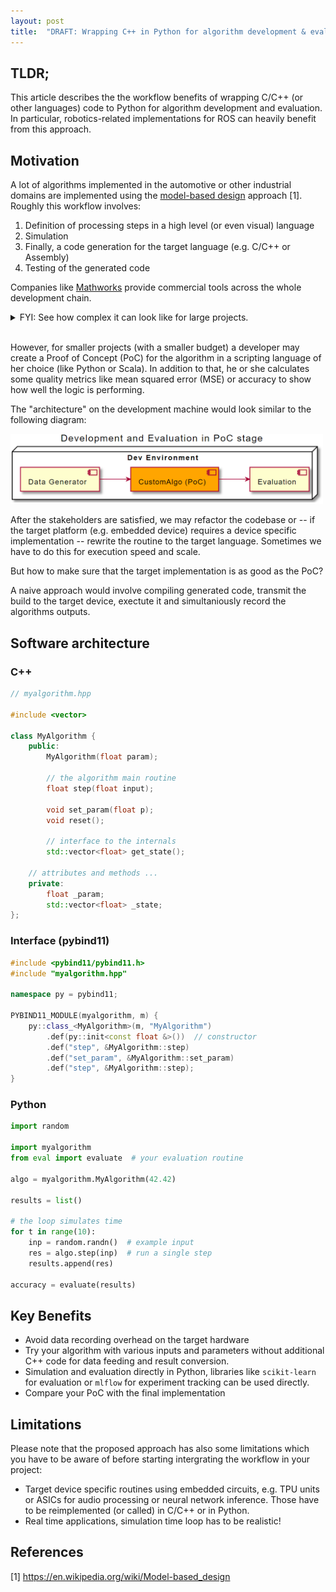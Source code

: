 ```yaml
---
layout: post
title:  "DRAFT: Wrapping C++ in Python for algorithm development & evaluation"
---
```


<!-- # Wrapping C++ code in Python for algorithm development & evaluation -->

## TLDR;

This article describes the the workflow benefits of wrapping C/C++ (or other languages) code to Python for algorithm development and evaluation. In particular, robotics-related implementations for ROS can heavily benefit from this approach.

## Motivation

A lot of algorithms implemented in the automotive or other industrial domains are implemented using the [model-based design](https://en.wikipedia.org/wiki/Model-based_design) approach [1]. Roughly this workflow involves:

1. Definition of processing steps in a high level (or even visual) language
2. Simulation
3. Finally, a code generation for the target language (e.g. C/C++ or Assembly)
4. Testing of the generated code

Companies like [Mathworks](https://de.mathworks.com/) provide commercial tools across the whole development chain.

<details> 
  <summary>FYI: See how complex it can look like for large projects.</summary>
A lot of modelling, testing and project management tools are used in context of a complex industry application:

<img src="https://www.embitel.com/wp-content/uploads/Model-Based-Development-V-process.png"/>

Image credits by Embitel, 2019.
</details>

<br/>

However, for smaller projects (with a smaller budget) a developer may create a Proof of Concept (PoC) for the algorithm in a scripting language of her choice (like Python or Scala). In addition to that, he or she calculates some quality metrics like mean squared error (MSE) or accuracy to show how well the logic is performing.

The "architecture" on the development machine would look similar to the following diagram:

<img src="../assets/blog/poc-arch.png" alt="me" width="500"/>

After the stakeholders are satisfied, we may refactor the codebase or -- if the target platform (e.g. embedded device) requires a device specific implementation -- rewrite the routine to the target language. Sometimes we have to do this for execution speed and scale.

But how to make sure that the target implementation is as good as the PoC?

A naive approach would involve compiling generated code, transmit the build to the target device, exectute it and simultaniously record the algorithms outputs.

## Software architecture

### C++

```cpp
// myalgorithm.hpp

#include <vector>

class MyAlgorithm {
    public:
        MyAlgorithm(float param);

        // the algorithm main routine
        float step(float input);

        void set_param(float p);
        void reset();

        // interface to the internals
        std::vector<float> get_state();

    // attributes and methods ...
    private:
        float _param;
        std::vector<float> _state;
};
```

### Interface (pybind11)

```cpp
#include <pybind11/pybind11.h>
#include "myalgorithm.hpp"

namespace py = pybind11;

PYBIND11_MODULE(myalgorithm, m) {
    py::class_<MyAlgorithm>(m, "MyAlgorithm")
        .def(py::init<const float &>())  // constructor
        .def("step", &MyAlgorithm::step)
        .def("set_param", &MyAlgorithm::set_param)
        .def("step", &MyAlgorithm::step);
}
```

### Python

```python
import random

import myalgorithm
from eval import evaluate  # your evaluation routine

algo = myalgorithm.MyAlgorithm(42.42)

results = list()

# the loop simulates time
for t in range(10):
    inp = random.randn()  # example input
    res = algo.step(inp)  # run a single step
    results.append(res)

accuracy = evaluate(results)
```

## Key Benefits

- Avoid data recording overhead on the target hardware
- Try your algorithm with various inputs and parameters without additional C++ code for data feeding and result conversion.
- Simulation and evaluation directly in Python, libraries like `scikit-learn` for evaluation or `mlflow` for experiment tracking can be used directly.
- Compare your PoC with the final implementation

## Limitations

Please note that the proposed approach has also some limitations which you have to be aware of before starting intergrating the workflow in your project:

- Target device specific routines using embedded circuits, e.g. TPU units or ASICs for audio processing or neural network inference. Those have to be reimplemented (or called) in C/C++ or in Python.
- Real time applications, simulation time loop has to be realistic!

## References

[1] https://en.wikipedia.org/wiki/Model-based_design

